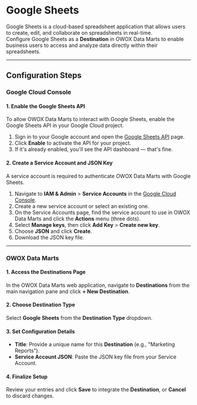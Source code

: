 # Google Sheets

Google Sheets is a cloud-based spreadsheet application that allows users to create, edit, and collaborate on spreadsheets in real-time.  
Configure Google Sheets as a **Destination** in OWOX Data Marts to enable business users to access and analyze data directly within their spreadsheets.  

---

## Configuration Steps

### Google Cloud Console

#### 1. Enable the Google Sheets API

To allow OWOX Data Marts to interact with Google Sheets, enable the Google Sheets API in your Google Cloud project.

1. Sign in to your Google account and open the [Google Sheets API](https://console.cloud.google.com/apis/library/sheets.googleapis.com/) page.
2. Click **Enable** to activate the API for your project.
3. If it's already enabled, you'll see the API dashboard — that's fine.

#### 2. Create a Service Account and JSON Key

A service account is required to authenticate OWOX Data Marts with Google Sheets.

1. Navigate to **IAM & Admin** > **Service Accounts** in the [Google Cloud Console](https://console.cloud.google.com/iam-admin/serviceaccounts).
2. Create a new service account or select an existing one.
3. On the Service Accounts page, find the service account to use in OWOX Data Marts and click the **Actions** menu (three dots).
4. Select **Manage keys**, then click **Add Key** > **Create new key**.
5. Choose **JSON** and click **Create**.
6. Download the JSON key file.

---

### OWOX Data Marts

#### 1. Access the Destinations Page

In the OWOX Data Marts web application, navigate to **Destinations** from the main navigation pane and click **+ New Destination**.

#### 2. Choose Destination Type

Select **Google Sheets** from the **Destination Type** dropdown.

#### 3. Set Configuration Details

- **Title**: Provide a unique name for this **Destination** (e.g., "Marketing Reports").
- **Service Account JSON**: Paste the JSON key file from your Service Account.

#### 4. Finalize Setup

Review your entries and click **Save** to integrate the **Destination**, or **Cancel** to discard changes.
